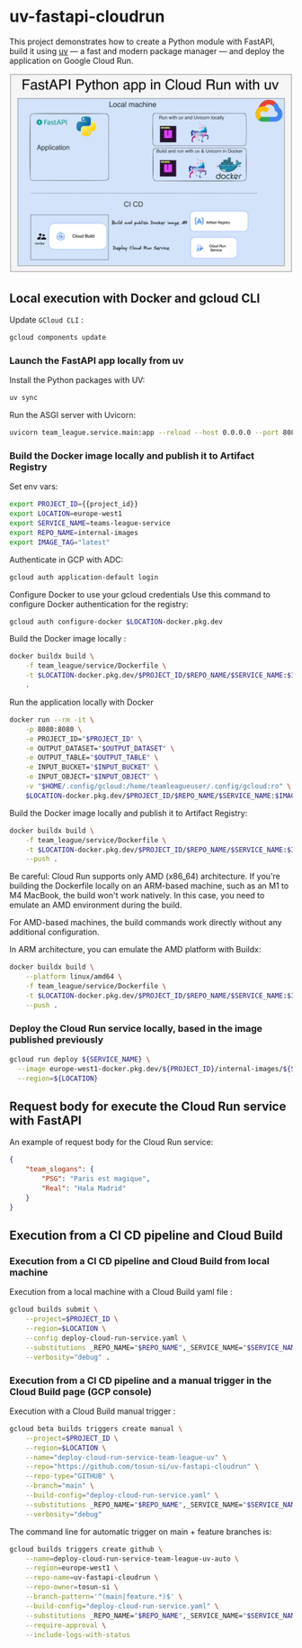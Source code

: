 # uv-fastapi-cloudrun

This project demonstrates how to create a Python module with FastAPI, build it using [uv](https://github.com/astral-sh/uv)
— a fast and modern package manager — and deploy the application on Google Cloud Run.

![uv_fastapi_cloud_run.png](diagram/uv_fastapi_cloud_run.png)

## Local execution with Docker and gcloud CLI

Update `GCloud CLI` :

```bash
gcloud components update
```

### Launch the FastAPI app locally from uv

Install the Python packages with UV:

```bash
uv sync
```

Run the ASGI server with Uvicorn:

```bash
uvicorn team_league.service.main:app --reload --host 0.0.0.0 --port 8080
```

### Build the Docker image locally and publish it to Artifact Registry

Set env vars:

```bash
export PROJECT_ID={{project_id}}
export LOCATION=europe-west1
export SERVICE_NAME=teams-league-service
export REPO_NAME=internal-images
export IMAGE_TAG="latest"
```

Authenticate in GCP with ADC:

```bash
gcloud auth application-default login
```

Configure Docker to use your gcloud credentials
Use this command to configure Docker authentication for the registry:

```bash
gcloud auth configure-docker $LOCATION-docker.pkg.dev
```

Build the Docker image locally :

```bash
docker buildx build \
    -f team_league/service/Dockerfile \
    -t $LOCATION-docker.pkg.dev/$PROJECT_ID/$REPO_NAME/$SERVICE_NAME:$IMAGE_TAG \
    .
```

Run the application locally with Docker

```bash
docker run --rm -it \
    -p 8080:8080 \
    -e PROJECT_ID="$PROJECT_ID" \
    -e OUTPUT_DATASET="$OUTPUT_DATASET" \
    -e OUTPUT_TABLE="$OUTPUT_TABLE" \
    -e INPUT_BUCKET="$INPUT_BUCKET" \
    -e INPUT_OBJECT="$INPUT_OBJECT" \
    -v "$HOME/.config/gcloud:/home/teamleagueuser/.config/gcloud:ro" \
    $LOCATION-docker.pkg.dev/$PROJECT_ID/$REPO_NAME/$SERVICE_NAME:$IMAGE_TAG
```


Build the Docker image locally and publish it to Artifact Registry:

```bash
docker buildx build \
    -f team_league/service/Dockerfile \
    -t $LOCATION-docker.pkg.dev/$PROJECT_ID/$REPO_NAME/$SERVICE_NAME:$IMAGE_TAG \
    --push .
```

Be careful: Cloud Run supports only AMD (x86_64) architecture. 
If you're building the Dockerfile locally on an ARM-based machine, such as an M1 to M4 MacBook, 
the build won't work natively. In this case, you need to emulate an AMD environment during the build.

For AMD-based machines, the build commands work directly without any additional configuration.

In ARM architecture, you can emulate the AMD platform with Buildx:

```bash
docker buildx build \
    --platform linux/amd64 \
    -f team_league/service/Dockerfile \
    -t $LOCATION-docker.pkg.dev/$PROJECT_ID/$REPO_NAME/$SERVICE_NAME:$IMAGE_TAG \
    --push .
```

### Deploy the Cloud Run service locally, based in the image published previously

```bash
gcloud run deploy ${SERVICE_NAME} \
  --image europe-west1-docker.pkg.dev/${PROJECT_ID}/internal-images/${SERVICE_NAME}:latest \
  --region=${LOCATION}
```

## Request body for execute the Cloud Run service with FastAPI

An example of request body for the Cloud Run service:

```json
{
    "team_slogans": {
        "PSG": "Paris est magique",
        "Real": "Hala Madrid"
    }
}
```

## Execution from a CI CD pipeline and Cloud Build

### Execution from a CI CD pipeline and Cloud Build from local machine

Execution from a local machine with a Cloud Build yaml file :

```bash
gcloud builds submit \
    --project=$PROJECT_ID \
    --region=$LOCATION \
    --config deploy-cloud-run-service.yaml \
    --substitutions _REPO_NAME="$REPO_NAME",_SERVICE_NAME="$SERVICE_NAME",_IMAGE_TAG="$IMAGE_TAG",_OUTPUT_DATASET="$OUTPUT_DATASET",_OUTPUT_TABLE="$OUTPUT_TABLE",_INPUT_BUCKET="$INPUT_BUCKET",_INPUT_OBJECT="$INPUT_OBJECT" \
    --verbosity="debug" .
```

### Execution from a CI CD pipeline and a manual trigger in the Cloud Build page (GCP console)

Execution with a Cloud Build manual trigger :

```bash
gcloud beta builds triggers create manual \
    --project=$PROJECT_ID \
    --region=$LOCATION \
    --name="deploy-cloud-run-service-team-league-uv" \
    --repo="https://github.com/tosun-si/uv-fastapi-cloudrun" \
    --repo-type="GITHUB" \
    --branch="main" \
    --build-config="deploy-cloud-run-service.yaml" \
    --substitutions _REPO_NAME="$REPO_NAME",_SERVICE_NAME="$SERVICE_NAME",_IMAGE_TAG="$IMAGE_TAG",_OUTPUT_DATASET="$OUTPUT_DATASET",_OUTPUT_TABLE="$OUTPUT_TABLE",_INPUT_BUCKET="$INPUT_BUCKET",_INPUT_OBJECT="$INPUT_OBJECT" \
    --verbosity="debug"
```

The command line for automatic trigger on main + feature branches is:

```bash
gcloud builds triggers create github \
    --name=deploy-cloud-run-service-team-league-uv-auto \
    --region=europe-west1 \
    --repo-name=uv-fastapi-cloudrun \
    --repo-owner=tosun-si \
    --branch-pattern='^(main|feature.*)$' \
    --build-config="deploy-cloud-run-service.yaml" \
    --substitutions _REPO_NAME="$REPO_NAME",_SERVICE_NAME="$SERVICE_NAME",_IMAGE_TAG="$IMAGE_TAG",_OUTPUT_DATASET="$OUTPUT_DATASET",_OUTPUT_TABLE="$OUTPUT_TABLE",_INPUT_BUCKET="$INPUT_BUCKET",_INPUT_OBJECT="$INPUT_OBJECT" \
    --require-approval \
    --include-logs-with-status
```
